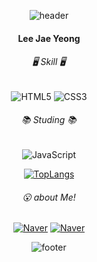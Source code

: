<p align=center class="has-line-data" data-line-start="0" data-line-end="1"><img src="https://capsule-render.vercel.app/api?type=waving&amp;color=ECDC7A&amp;height=150&amp;section=header" alt="header"></p>

<h4 align=center class="code-line" data-line-start=2 data-line-end=3 >Lee Jae Yeong</h4>

<h6 align=center class="code-line" data-line-start=4 data-line-end=5 >🖥 Skill 🖥</h6>

<p align=center class="has-line-data" data-line-start="5" data-line-end="6">
  <img src="https://img.shields.io/badge/HTML5-E34F26?style=platstic-square&amp;logo=HTML5&amp;logoColor=white" alt="HTML5"> 
  <img src="https://img.shields.io/badge/CSS3-1572B6?style=platstic-square&amp;logo=CSS3&amp;logoColor=white" alt="CSS3">
</p>

<h6 align=center class="code-line" data-line-start=6 data-line-end=7 >📚 Studing 📚</h6>

<p align=center class="has-line-data" data-line-start="7" data-line-end="8">
  <img align=center src="https://img.shields.io/badge/JavaScript-F7DF1E?style=platstic-square&amp;logo=Javascript&amp;logoColor=white" alt="JavaScript">
</p>
<p align=center class="has-line-data" data-line-start="10" data-line-end="11">
  <a href="https://github.com/Jae0o/github-readme-stats"><img src="https://github-readme-stats.vercel.app/api/top-langs/?username=Jae0o&amp;layout=compact" alt="TopLangs"></a></p>
  
<h6 align=center class="code-line" data-line-start=12 data-line-end=13 >😮 about Me!</h6>

<p align=center class="has-line-data" data-line-start="13" data-line-end="14">
  <a href="https://blog.naver.com/leey153"><img src="https://img.shields.io/badge/Naver-03C75A?style=platstic-square&amp;logo=Naver&amp;logoColor=white" alt="Naver"></a>
  <a href="https://www.instagram.com/jae_0o_/"><img src="https://img.shields.io/badge/Instagram-E4405F?style=platstic-square&amp;logo=Instagram&amp;logoColor=white" alt="Naver"></a>
</p>

<p align=center class="has-line-data" data-line-start="15" data-line-end="16">
  <img src="https://capsule-render.vercel.app/api?type=waving&amp;color=ECDC7A&amp;height=150&amp;section=footer" alt="footer">
</p>
